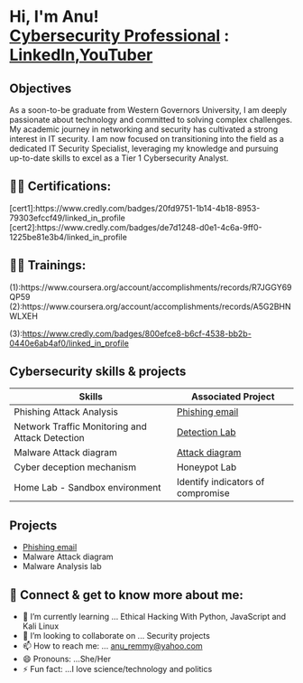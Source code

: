 <h1>Hi, I'm Anu! 
<br/><a href="https://github.com/">Cybersecurity Professional</a> : <a href="https://www.linkedin.com/in/anu-famurewa/">LinkedIn</a>,<a href="https://www.youtube.com/c/joshmadakor">YouTuber</a></h1>

## Objectives
As a soon-to-be graduate from Western Governors University, I am deeply passionate about technology and committed to solving complex challenges. My academic journey in networking and security has cultivated a strong interest in IT security. I am now focused on transitioning into the field as a dedicated IT Security Specialist, leveraging my knowledge and pursuing up-to-date skills to excel as a Tier 1 Cybersecurity Analyst.

<h2>👨‍💻 Certifications:</h2> 
[cert1]:https://www.credly.com/badges/20fd9751-1b14-4b18-8953-79303efccf49/linked_in_profile 
[cert2]:https://www.credly.com/badges/de7d1248-d0e1-4c6a-9ff0-1225be81e3b4/linked_in_profile 

<h2>👨‍💻 Trainings:</h2> 
(1):https://www.coursera.org/account/accomplishments/records/R7JGGY69QP59
(2):https://www.coursera.org/account/accomplishments/records/A5G2BHNWLXEH 

(3):https://www.credly.com/badges/800efce8-b6cf-4538-bb2b-0440e6ab4af0/linked_in_profile


## Cybersecurity skills & projects

| Skills                                         | Associated Project         |
|-----------------------------------------------|----------------------------|
| Phishing Attack Analysis                      |  <a href="https://github.com/Anu-Devop/Phishing-Email/tree/main">Phishing email</a> |
| Network Traffic Monitoring and Attack Detection | <a href="https://google.com">Detection Lab</a>|
| Malware Attack diagram                          |<a href="https://(https://app.diagrams.net/)">Attack diagram </a>|
| Cyber deception mechanism                       | Honeypot Lab|
| Home Lab - Sandbox environment                  |Identify indicators of compromise|

<h2> Projects </h2>

- <a href="https://github.com/Anu-Devop/Phishing-Email/tree/main">Phishing email</a>
- Malware Attack diagram
- Malware Analysis lab

<h2> 🤳 Connect & get to know more about me:</h2>

- 🌱 I’m currently learning ...  Ethical Hacking With Python, JavaScript and Kali Linux
- 👯 I’m looking to collaborate on ... Security projects
- 📫 How to reach me: ... anu_remmy@yahoo.com
- 😄 Pronouns: ...She/Her
- ⚡ Fun fact: ...I love science/technology and politics


